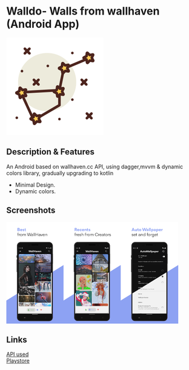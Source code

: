 # Walldo- Walls from wallhaven (Android App)<br />
![App Logo](https://github.com/Fewrie/Zodiac-Horoscopes/blob/master/images/constellation.png "Icon")

## Description & Features
An Android based on wallhaven.cc API, using dagger,mvvm & dynamic colors library, gradually upgrading to kotlin
* Minimal Design.
* Dynamic colors.

## Screenshots
<div style="display:flex;">
<img alt="App image" src="walldo1.jpg" width="30%">
<img alt="App image" src="walldo2.jpg" width="30%">
<img alt="App image" src="walldo3.jpg" width="30%">
</div>

## Links
[API used](https://wallhaven.cc/help/api)     <br />
[Playstore](https://play.google.com/store/apps/details?id=com.enigmaticdevs.wallhaven)
